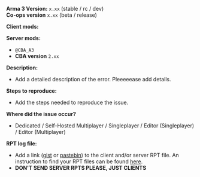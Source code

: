 **Arma 3 Version:** `x.xx` (stable / rc / dev) <br/>
**Co-ops version** `x.xx` (beta / release)

**Client mods:**


 **Server mods:**
 - `@CBA_A3`
  - **CBA version** `2.xx`

**Description:**
- Add a detailed description of the error. Pleeeeease add details.

**Steps to reproduce:**
- Add the steps needed to reproduce the issue.

**Where did the issue occur?**
- Dedicated / Self-Hosted Multiplayer / Singleplayer / Editor (Singleplayer) / Editor (Multiplayer)

**RPT log file:**
- Add a link ([gist](https://gist.github.com) or [pastebin](http://pastebin.com)) to the client and/or server RPT file. An instruction to find your RPT files can be found [here](https://community.bistudio.com/wiki/Crash_Files#Arma_3).
- **DON'T SEND SERVER RPTS PLEASE, JUST CLIENTS**
